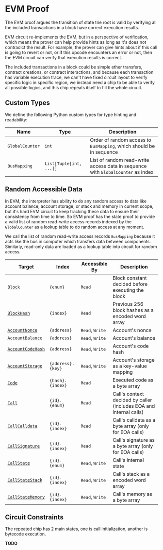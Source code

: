 # EVM Proof

The EVM proof argues the transition of state trie root is valid by verifying all the included transactions in a block have correct execution results.

EVM circuit re-implements the EVM, but in a perspective of verification, which means the prover can help provide hints as long as it's does not contradict the result. For example, the prover can give hints about if this call is going to revert or not, or if this opcode encounters an error or not, then the EVM circuit can verify that execution results is correct.

The included transactions in a block could be simple ether transfers, contract creations, or contract interactions, and because each transaction has variable execution trace, we can't have fixed circuit layout to verify specific logic in specific region, we instead need a chip to be able to verify all possible logics, and this chip repeats itself to fill the whole circuit.

## Custom Types

We define the following Python custom types for type hinting and readability:

| Name            | Type                    | Description                                                                     |
| --------------- | ----------------------- | ------------------------------------------------------------------------------- |
| `GlobalCounter` | `int`                   | Order of random access to `BusMapping`, which should be in sequence             |
| `BusMapping`    | `List[Tuple[int, ...]]` | List of random read-write access data in sequence with `GlobalCounter` as index |

## Random Accessible Data

In EVM, the interpreter has ability to do any random access to data like account balance, account storage, or stack and memory in current scope, but it's hard EVM circuit to keep tracking these data to ensure their consistency from time to time. So EVM proof has the state proof to provide a valid list of random read-write access records indexed by the `GlobalCounter` as a lookup table to do random access at any moment.

We call the list of random read-write access records `BusMapping` because it acts like the bus in computer which transfers data between components. Similarly, read-only data are loaded as a lookup table into circuit for random access.

| Target                                | Index             | Accessible By   | Description                                                        |
| ------------------------------------- | ----------------- | --------------- | ------------------------------------------------------------------ |
| [`Block`](#Block)                     | `{enum}`          | `Read`          | Block constant decided before executing the block                  |
| [`BlockHash`](#BlockHash)             | `{index}`         | `Read`          | Previous 256 block hashes as a encoded word array                  |
| [`AccountNonce`](#AccountNonce)       | `{address}`       | `Read`, `Write` | Account's nonce                                                    |
| [`AccountBalance`](#AccountBalance)   | `{address}`       | `Read`, `Write` | Account's balance                                                  |
| [`AccountCodeHash`](#AccountCodeHash) | `{address}`       | `Read`, `Write` | Account's code hash                                                |
| [`AccountStorage`](#AccountStorage)   | `{address}.{key}` | `Read`, `Write` | Account's storage as a key-value mapping                           |
| [`Code`](#Code)                       | `{hash}.{index}`  | `Read`          | Executed code as a byte array                                      |
| [`Call`](#Call)                       | `{id}.{enum}`     | `Read`          | Call's context decided by caller (includes EOA and internal calls) |
| [`CallCalldata`](#CallCalldata)       | `{id}.{index}`    | `Read`          | Call's calldata as a byte array (only for EOA calls)               |
| [`CallSignature`](#CallSignature)     | `{id}.{index}`    | `Read`          | Call's signature as a byte array (only for EOA calls)              |
| [`CallState`](#CallState)             | `{id}.{enum}`     | `Read`, `Write` | Call's internal state                                              |
| [`CallStateStack`](#CallStateStack)   | `{id}.{index}`    | `Read`, `Write` | Call's stack as a encoded word array                               |
| [`CallStateMemory`](#CallStateMemory) | `{id}.{index}`    | `Read`, `Write` | Call's memory as a byte array                                      |

## Circuit Constraints

The repeated chip has 2 main states, one is call initialization, another is bytecode execution.

**TODO**
